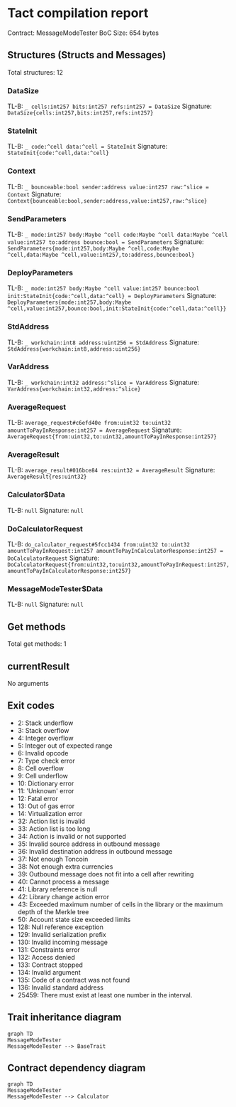 # Tact compilation report
Contract: MessageModeTester
BoC Size: 654 bytes

## Structures (Structs and Messages)
Total structures: 12

### DataSize
TL-B: `_ cells:int257 bits:int257 refs:int257 = DataSize`
Signature: `DataSize{cells:int257,bits:int257,refs:int257}`

### StateInit
TL-B: `_ code:^cell data:^cell = StateInit`
Signature: `StateInit{code:^cell,data:^cell}`

### Context
TL-B: `_ bounceable:bool sender:address value:int257 raw:^slice = Context`
Signature: `Context{bounceable:bool,sender:address,value:int257,raw:^slice}`

### SendParameters
TL-B: `_ mode:int257 body:Maybe ^cell code:Maybe ^cell data:Maybe ^cell value:int257 to:address bounce:bool = SendParameters`
Signature: `SendParameters{mode:int257,body:Maybe ^cell,code:Maybe ^cell,data:Maybe ^cell,value:int257,to:address,bounce:bool}`

### DeployParameters
TL-B: `_ mode:int257 body:Maybe ^cell value:int257 bounce:bool init:StateInit{code:^cell,data:^cell} = DeployParameters`
Signature: `DeployParameters{mode:int257,body:Maybe ^cell,value:int257,bounce:bool,init:StateInit{code:^cell,data:^cell}}`

### StdAddress
TL-B: `_ workchain:int8 address:uint256 = StdAddress`
Signature: `StdAddress{workchain:int8,address:uint256}`

### VarAddress
TL-B: `_ workchain:int32 address:^slice = VarAddress`
Signature: `VarAddress{workchain:int32,address:^slice}`

### AverageRequest
TL-B: `average_request#c6efd40e from:uint32 to:uint32 amountToPayInResponse:int257 = AverageRequest`
Signature: `AverageRequest{from:uint32,to:uint32,amountToPayInResponse:int257}`

### AverageResult
TL-B: `average_result#016bce84 res:uint32 = AverageResult`
Signature: `AverageResult{res:uint32}`

### Calculator$Data
TL-B: `null`
Signature: `null`

### DoCalculatorRequest
TL-B: `do_calculator_request#5fcc1434 from:uint32 to:uint32 amountToPayInRequest:int257 amountToPayInCalculatorResponse:int257 = DoCalculatorRequest`
Signature: `DoCalculatorRequest{from:uint32,to:uint32,amountToPayInRequest:int257,amountToPayInCalculatorResponse:int257}`

### MessageModeTester$Data
TL-B: `null`
Signature: `null`

## Get methods
Total get methods: 1

## currentResult
No arguments

## Exit codes
* 2: Stack underflow
* 3: Stack overflow
* 4: Integer overflow
* 5: Integer out of expected range
* 6: Invalid opcode
* 7: Type check error
* 8: Cell overflow
* 9: Cell underflow
* 10: Dictionary error
* 11: 'Unknown' error
* 12: Fatal error
* 13: Out of gas error
* 14: Virtualization error
* 32: Action list is invalid
* 33: Action list is too long
* 34: Action is invalid or not supported
* 35: Invalid source address in outbound message
* 36: Invalid destination address in outbound message
* 37: Not enough Toncoin
* 38: Not enough extra currencies
* 39: Outbound message does not fit into a cell after rewriting
* 40: Cannot process a message
* 41: Library reference is null
* 42: Library change action error
* 43: Exceeded maximum number of cells in the library or the maximum depth of the Merkle tree
* 50: Account state size exceeded limits
* 128: Null reference exception
* 129: Invalid serialization prefix
* 130: Invalid incoming message
* 131: Constraints error
* 132: Access denied
* 133: Contract stopped
* 134: Invalid argument
* 135: Code of a contract was not found
* 136: Invalid standard address
* 25459: There must exist at least one number in the interval.

## Trait inheritance diagram

```mermaid
graph TD
MessageModeTester
MessageModeTester --> BaseTrait
```

## Contract dependency diagram

```mermaid
graph TD
MessageModeTester
MessageModeTester --> Calculator
```